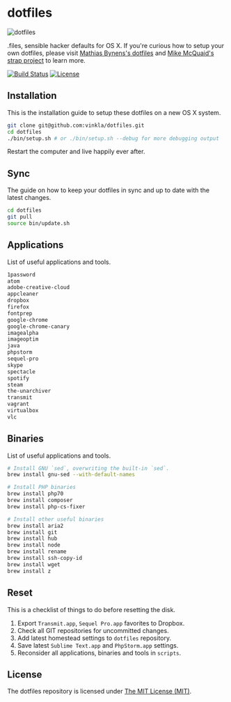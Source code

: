 # dotfiles

![dotfiles](https://cloud.githubusercontent.com/assets/499192/8982779/ab19893e-36c4-11e5-975b-86be2af72d86.png)

.files, sensible hacker defaults for OS X. If you're curious how to setup your own dotfiles, please visit [Mathias Bynens's dotfiles](https://github.com/mathiasbynens/dotfiles) and [Mike McQuaid's strap project](https://github.com/mikemcquaid/strap) to learn more.

[![Build Status](https://img.shields.io/travis/vinkla/dotfiles/master.svg?style=flat)](https://travis-ci.org/vinkla/dotfiles)
[![License](https://img.shields.io/github/license/vinkla/dotfiles.svg?style=flat)](https://github.com/vinkla/dotfiles/blob/master/LICENSE)

## Installation

This is the installation guide to setup these dotfiles on a new OS X system.

```bash
git clone git@github.com:vinkla/dotfiles.git
cd dotfiles
./bin/setup.sh # or ./bin/setup.sh --debug for more debugging output
```

Restart the computer and live happily ever after.

## Sync

The guide on how to keep your dotfiles in sync and up to date with the latest changes.

```bash
cd dotfiles
git pull
source bin/update.sh
```

## Applications

List of useful applications and tools.

```bash
1password
atom
adobe-creative-cloud
appcleaner
dropbox
firefox
fontprep
google-chrome
google-chrome-canary
imagealpha
imageoptim
java
phpstorm
sequel-pro
skype
spectacle
spotify
steam
the-unarchiver
transmit
vagrant
virtualbox
vlc
```

## Binaries

List of useful applications and tools.

```bash
# Install GNU `sed`, overwriting the built-in `sed`.
brew install gnu-sed --with-default-names

# Install PHP binaries
brew install php70
brew install composer
brew install php-cs-fixer

# Install other useful binaries
brew install aria2
brew install git
brew install hub
brew install node
brew install rename
brew install ssh-copy-id
brew install wget
brew install z
```
## Reset
This is a checklist of things to do before resetting the disk.

1. Export `Transmit.app`, `Sequel Pro.app` favorites to Dropbox.
2. Check all GIT repositories for uncommitted changes.
3. Add latest homestead settings to `dotfiles` repository.
4. Save latest `Sublime Text.app` and `PhpStorm.app` settings.
5. Reconsider all applications, binaries and tools in `scripts`.

## License

The dotfiles repository is licensed under [The MIT License (MIT)](LICENSE).
